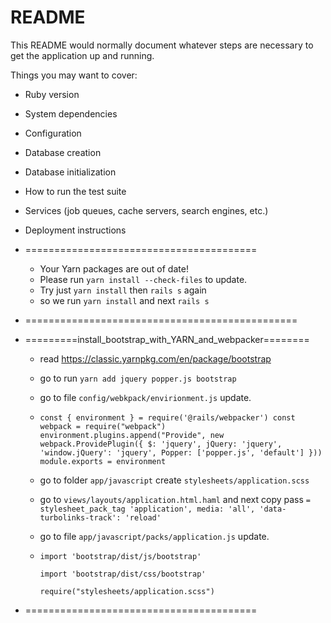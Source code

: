 # README

This README would normally document whatever steps are necessary to get the
application up and running.

Things you may want to cover:

* Ruby version

* System dependencies

* Configuration

* Database creation

* Database initialization

* How to run the test suite

* Services (job queues, cache servers, search engines, etc.)

* Deployment instructions


* ========================================
   * Your Yarn packages are out of date!
   * Please run `yarn install --check-files` to update.
   * Try just `yarn install` then `rails s` again
   * so we run `yarn install` and next `rails s`
* ===============================================

* =========install_bootstrap_with_YARN_and_webpacker========
  * read https://classic.yarnpkg.com/en/package/bootstrap
  *  go to run `yarn add jquery popper.js bootstrap`
  * go to file `config/webkpack/envirionment.js` update.
  * `const { environment } = require('@rails/webpacker')
    const webpack = require("webpack")
    environment.plugins.append("Provide", new webpack.ProvidePlugin({
        $: 'jquery',
        jQuery: 'jquery',
        'window.jQuery': 'jquery',
        Popper: ['popper.js', 'default']
      }))
    module.exports = environment`
  * go to folder `app/javascript` create `stylesheets/application.scss`
  * go to `views/layouts/application.html.haml` and next copy pass `= stylesheet_pack_tag 'application', media: 'all', 'data-turbolinks-track': 'reload'`
  * go to file `app/javascript/packs/application.js` update.
  * `import 'bootstrap/dist/js/bootstrap'`

    `import 'bootstrap/dist/css/bootstrap'`

    `require("stylesheets/application.scss")`
* ========================================

